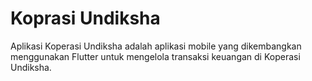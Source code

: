 # Koprasi Undiksha

Aplikasi Koperasi Undiksha adalah aplikasi mobile yang dikembangkan menggunakan Flutter untuk mengelola transaksi keuangan di Koperasi Undiksha.


